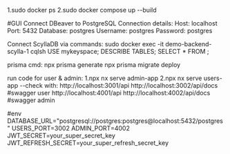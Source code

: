 1.sudo docker ps
2.sudo docker compose up --build

#GUI
Connect DBeaver to PostgreSQL
Connection details:
Host: localhost
Port: 5432
Database: postgres
Username: postgres
Password: postgres

Connect ScyllaDB via commands:
sudo docker exec -it demo-backend-scylla-1 cqlsh
USE mykeyspace;
DESCRIBE TABLES;
SELECT * FROM <tableName>;


prisma cmd:
npx prisma generate
npx prisma migrate deploy


run code for user & admin:
1.npx nx serve admin-app
2.npx nx serve users-app
--check with: 
http://localhost:3001/api 
http://localhost:3002/api/docs  #swagger user
http://localhost:4001/api 
http://localhost:4002/api/docs  #swagger admin


#env
DATABASE_URL="postgresql://postgres:postgres@localhost:5432/postgres"
USERS_PORT=3002
ADMIN_PORT=4002
JWT_SECRET=your_super_secret_key
JWT_REFRESH_SECRET=your_super_refresh_secret_key

